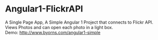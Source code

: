 # Angular1-FlickrAPI
A Single Page App, A Simple Angular 1 Project that connects to Flickr API. Views Photos and can open each photo in a light box.
<br/>
Demo: http://www.byorns.com/angular1-simple
